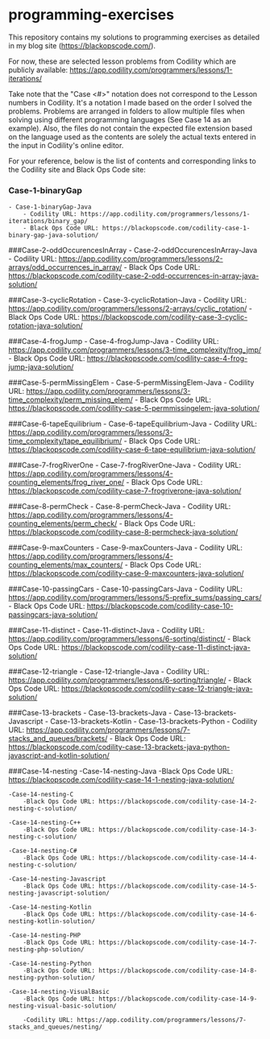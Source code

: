 # programming-exercises
This repository contains my solutions to programming exercises as detailed in my blog site (https://blackopscode.com/).

For now, these are selected lesson problems from Codility which are publicly available:
https://app.codility.com/programmers/lessons/1-iterations/

Take note that the "Case <#>" notation does not correspond to the Lesson numbers in Codility. It's a notation I made based on the order I solved the problems. 
Problems are arranged in folders to allow multiple files when solving using different programming languages (See Case 14 as an example). 
Also, the files do not contain the expected file extension based on the language used as the contents are solely the actual texts entered in the input in Codility's online editor.

For your reference, below is the list of contents and corresponding links to the Codility site and Black Ops Code site:

### Case-1-binaryGap
	- Case-1-binaryGap-Java
		- Codility URL: https://app.codility.com/programmers/lessons/1-iterations/binary_gap/
		- Black Ops Code URL: https://blackopscode.com/codility-case-1-binary-gap-java-solution/

###Case-2-oddOccurencesInArray
	- Case-2-oddOccurencesInArray-Java
		- Codility URL: https://app.codility.com/programmers/lessons/2-arrays/odd_occurrences_in_array/
		- Black Ops Code URL: https://blackopscode.com/codility-case-2-odd-occurrences-in-array-java-solution/

###Case-3-cyclicRotation
	- Case-3-cyclicRotation-Java
		- Codility URL: https://app.codility.com/programmers/lessons/2-arrays/cyclic_rotation/
		- Black Ops Code URL: https://blackopscode.com/codility-case-3-cyclic-rotation-java-solution/

###Case-4-frogJump
	- Case-4-frogJump-Java
		- Codility URL:  https://app.codility.com/programmers/lessons/3-time_complexity/frog_jmp/
		- Black Ops Code URL: https://blackopscode.com/codility-case-4-frog-jump-java-solution/

###Case-5-permMissingElem
	- Case-5-permMissingElem-Java
		- Codility URL: https://app.codility.com/programmers/lessons/3-time_complexity/perm_missing_elem/
		- Black Ops Code URL: https://blackopscode.com/codility-case-5-permmissingelem-java-solution/
	
###Case-6-tapeEquilibrium
	- Case-6-tapeEquilibrium-Java
		- Codility URL: https://app.codility.com/programmers/lessons/3-time_complexity/tape_equilibrium/
		- Black Ops Code URL: https://blackopscode.com/codility-case-6-tape-equilibrium-java-solution/

###Case-7-frogRiverOne
	- Case-7-frogRiverOne-Java
		- Codility URL: https://app.codility.com/programmers/lessons/4-counting_elements/frog_river_one/
		- Black Ops Code URL: https://blackopscode.com/codility-case-7-frogriverone-java-solution/

###Case-8-permCheck
	- Case-8-permCheck-Java
		- Codility URL: https://app.codility.com/programmers/lessons/4-counting_elements/perm_check/
		- Black Ops Code URL: https://blackopscode.com/codility-case-8-permcheck-java-solution/

###Case-9-maxCounters
	- Case-9-maxCounters-Java
		- Codility URL: https://app.codility.com/programmers/lessons/4-counting_elements/max_counters/
		- Black Ops Code URL: https://blackopscode.com/codility-case-9-maxcounters-java-solution/
	
###Case-10-passingCars
	- Case-10-passingCars-Java
		- Codility URL: https://app.codility.com/programmers/lessons/5-prefix_sums/passing_cars/
		- Black Ops Code URL: https://blackopscode.com/codility-case-10-passingcars-java-solution/

###Case-11-distinct
	- Case-11-distinct-Java
		- Codility URL: https://app.codility.com/programmers/lessons/6-sorting/distinct/
		- Black Ops Code URL: https://blackopscode.com/codility-case-11-distinct-java-solution/
	
###Case-12-triangle
	- Case-12-triangle-Java
		- Codility URL: https://app.codility.com/programmers/lessons/6-sorting/triangle/
		- Black Ops Code URL: https://blackopscode.com/codility-case-12-triangle-java-solution/
	
###Case-13-brackets
	- Case-13-brackets-Java
	- Case-13-brackets-Javascript
	- Case-13-brackets-Kotlin
	- Case-13-brackets-Python
		- Codility URL: https://app.codility.com/programmers/lessons/7-stacks_and_queues/brackets/
		- Black Ops Code URL: https://blackopscode.com/codility-case-13-brackets-java-python-javascript-and-kotlin-solution/

###Case-14-nesting
	-Case-14-nesting-Java
		-Black Ops Code URL: https://blackopscode.com/codility-case-14-1-nesting-java-solution/

	-Case-14-nesting-C
		-Black Ops Code URL: https://blackopscode.com/codility-case-14-2-nesting-c-solution/
	
	-Case-14-nesting-C++
		-Black Ops Code URL: https://blackopscode.com/codility-case-14-3-nesting-c-solution/
	
	-Case-14-nesting-C#
		-Black Ops Code URL: https://blackopscode.com/codility-case-14-4-nesting-c-solution/
	
	-Case-14-nesting-Javascript
		-Black Ops Code URL: https://blackopscode.com/codility-case-14-5-nesting-javascript-solution/
	
	-Case-14-nesting-Kotlin
		-Black Ops Code URL: https://blackopscode.com/codility-case-14-6-nesting-kotlin-solution/
	
	-Case-14-nesting-PHP
		-Black Ops Code URL: https://blackopscode.com/codility-case-14-7-nesting-php-solution/
	
	-Case-14-nesting-Python
		-Black Ops Code URL: https://blackopscode.com/codility-case-14-8-nesting-python-solution/
	
	-Case-14-nesting-VisualBasic
		-Black Ops Code URL: https://blackopscode.com/codility-case-14-9-nesting-visual-basic-solution/
		
		-Codility URL: https://app.codility.com/programmers/lessons/7-stacks_and_queues/nesting/

